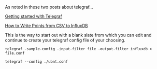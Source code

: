 
As noted in these two posts about telegraf...

[Getting started with Telegraf](https://docs.influxdata.com/telegraf/v1.10/introduction/getting-started/)

[How to Write Points from CSV to InfluxDB](https://www.influxdata.com/blog/how-to-write-points-from-csv-to-influxdb/)

This is the way to start out with a blank slate from which you can edit and continue to create your telegraf config file of your choosing.

```
telegraf -sample-config -input-filter file -output-filter influxdb > file.conf
```

```
telegraf --config ./ubnt.conf
```
